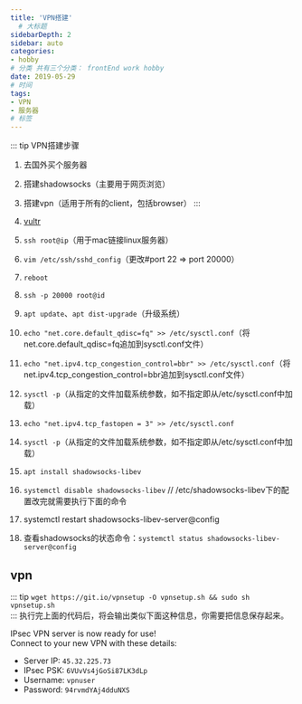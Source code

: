 ```yaml
---
title: 'VPN搭建'
  # 大标题
sidebarDepth: 2
sidebar: auto
categories: 
- hobby
# 分类 共有三个分类： frontEnd work hobby
date: 2019-05-29
# 时间
tags:
- VPN
- 服务器
# 标签
---
```


::: tip VPN搭建步骤
1. 去国外买个服务器
2. 搭建shadowsocks（主要用于网页浏览）
3. 搭建vpn（适用于所有的client，包括browser）
:::

1. [vultr](https://my.vultr.com/) 
2. `ssh root@ip`（用于mac链接linux服务器）
3. `vim /etc/ssh/sshd_config`（更改#port 22 => port 20000）
4. `reboot`
5. `ssh -p 20000 root@id`
6. `apt update`、`apt dist-upgrade`（升级系统）
7. `echo "net.core.default_qdisc=fq" >> /etc/sysctl.conf`（将net.core.default_qdisc=fq追加到sysctl.conf文件）
8. `echo "net.ipv4.tcp_congestion_control=bbr" >> /etc/sysctl.conf`（将net.ipv4.tcp_congestion_control=bbr追加到sysctl.conf文件）
9. `sysctl -p`（从指定的文件加载系统参数，如不指定即从/etc/sysctl.conf中加载）
10. `echo "net.ipv4.tcp_fastopen = 3" >> /etc/sysctl.conf`
11. `sysctl -p`（从指定的文件加载系统参数，如不指定即从/etc/sysctl.conf中加载）
12. `apt install shadowsocks-libev`
13. `systemctl disable shadowsocks-libev`
// /etc/shadowsocks-libev下的配置改完就需要执行下面的命令
14. systemctl restart shadowsocks-libev-server@config
15. 查看shadowsocks的状态命令：`systemctl status shadowsocks-libev-server@config`

## vpn
::: tip
`wget https://git.io/vpnsetup -O vpnsetup.sh && sudo sh vpnsetup.sh`<br>
:::
执行完上面的代码后，将会输出类似下面这种信息，你需要把信息保存起来。<br>
<!-- Server IP: 45.32.225.73
IPsec PSK: 6VUvVs4jGoSi87LK3dLp
Username: vpnuser
Password: 94rvmdYAj4dduNXS -->
IPsec VPN server is now ready for use!<br>
Connect to your new VPN with these details:<br>
* Server IP: `45.32.225.73`
* IPsec PSK: `6VUvVs4jGoSi87LK3dLp`
* Username: `vpnuser`
* Password: `94rvmdYAj4dduNXS`




